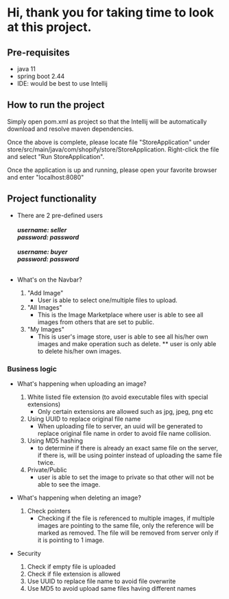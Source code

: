 # Hi, thank you for taking time to look at this project.

## Pre-requisites
- java 11
- spring boot 2.44
- IDE: would be best to use Intellij

## How to run the project
Simply open pom.xml as project so that the Intellij will be
automatically download and resolve maven dependencies.

Once the above is complete, please locate file "StoreApplication"
under store/src/main/java/com/shopify/store/StoreApplication.
Right-click the file and select "Run StoreApplication".

Once the application is up and running, please open your favorite
browser and enter "localhost:8080"

## Project functionality
- There are 2 pre-defined users <br><br>
     ***username: seller*** <br>
     ***password: password*** <br><br>
     ***username: buyer*** <br>
     ***password: password*** <br><br>

- What's on the Navbar?
    1. "Add Image"<br/>
        - User is able to select one/multiple files to upload.
    2. "All Images"
        - This is the Image Marketplace where user is able to see all images from others that are set to public.
    3. "My Images"
        - This is user's image store, user is able to see all his/her own images and make operation such 
          as delete. ** user is only able to delete his/her own images.
          
### Business logic
          
- What's happening when uploading an image?
    1. White listed file extension (to avoid executable files with special extensions)
        - Only certain extensions are allowed such as jpg, jpeg, png etc
    2. Using UUID to replace original file name
        - When uploading file to server, an uuid will be generated to replace original file name in order
      to avoid file name collision.
    3. Using MD5 hashing 
       - to determine if there is already an exact same file on the server, if there is, will be 
    using pointer instead of uploading the same file twice.
    4. Private/Public
       - user is able to set the image to private so that other will not be able to see the image.
         
- What's happening when deleting an image?
    1. Check pointers
        - Checking if the file is referenced to multiple images, if multiple images are pointing to the
    same file, only the reference will be marked as removed. The file will be removed from server only
          if it is pointing to 1 image.
          
- Security
    1. Check if empty file is uploaded
    2. Check if file extension is allowed
    3. Use UUID to replace file name to avoid file overwrite
    4. Use MD5 to avoid upload same files having different names
       
